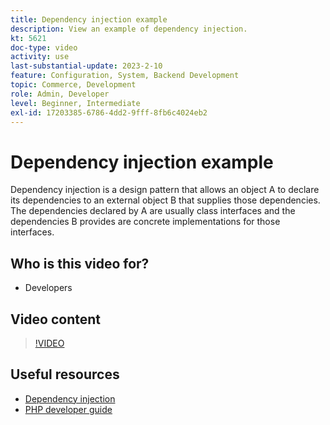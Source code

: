 ```yaml
---
title: Dependency injection example
description: View an example of dependency injection.
kt: 5621
doc-type: video
activity: use
last-substantial-update: 2023-2-10
feature: Configuration, System, Backend Development
topic: Commerce, Development
role: Admin, Developer
level: Beginner, Intermediate
exl-id: 17203385-6786-4dd2-9fff-8fb6c4024eb2
---
```

# Dependency injection example

Dependency injection is a design pattern that allows an object A to declare its dependencies to an external object B that supplies those dependencies. The dependencies declared by A are usually class interfaces and the dependencies B provides are concrete implementations for those interfaces.

## Who is this video for?

- Developers

## Video content

>[!VIDEO](https://video.tv.adobe.com/v/35799?quality=12&learn=on)

## Useful resources

- [Dependency injection](https://developer.adobe.com/commerce/php/development/components/dependency-injection/)
- [PHP developer guide](https://developer.adobe.com/commerce/php/development/)
